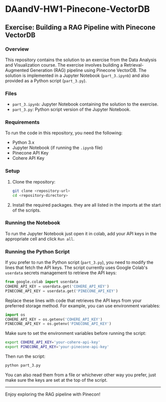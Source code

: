 # DAandV-HW1-Pinecone-VectorDB

## Exercise: Building a RAG Pipeline with Pinecone VectorDB

### Overview

This repository contains the solution to an exercise from the Data Analysis and Visualization course. The exercise involves building a Retrieval-Augmented Generation (RAG) pipeline using Pinecone VectorDB. The solution is implemented in a Jupyter Notebook (`part_3.ipynb`) and also provided as a Python script (`part_3.py`).

### Files

- `part_3.ipynb`: Jupyter Notebook containing the solution to the exercise.
- `part_3.py`: Python script version of the Jupyter Notebook.

### Requirements

To run the code in this repository, you need the following:

- Python 3.x
- Jupyter Notebook (if running the `.ipynb` file)
- Pinecone API Key
- Cohere API Key

### Setup

1. Clone the repository:
   ```sh
   git clone <repository-url>
   cd <repository-directory>
   ```

2. Install the required packages. they are all listed in the imports at the start of the scripts.

### Running the Notebook

To run the Jupyter Notebook just open it in colab, add your API keys in the appropriate cell and click `Run all`.

### Running the Python Script

If you prefer to run the Python script (`part_3.py`), you need to modify the lines that fetch the API keys. The script currently uses Google Colab's `userdata` secrets management to retrieve the API keys:

```python
from google.colab import userdata
COHERE_API_KEY = userdata.get('COHERE_API_KEY')
PINECONE_API_KEY = userdata.get('PINECONE_API_KEY')
```

Replace these lines with code that retrieves the API keys from your preferred storage method. For example, you can use environment variables:

```python
import os
COHERE_API_KEY = os.getenv('COHERE_API_KEY')
PINECONE_API_KEY = os.getenv('PINECONE_API_KEY')
```

Make sure to set the environment variables before running the script:

```sh
export COHERE_API_KEY='your-cohere-api-key'
export PINECONE_API_KEY='your-pinecone-api-key'
```

Then run the script:

```sh
python part_3.py
```

You can also read them from a file or whichever other way you prefer, just make sure the keys are set at the top of the script.

---

Enjoy exploring the RAG pipeline with Pinecon!
